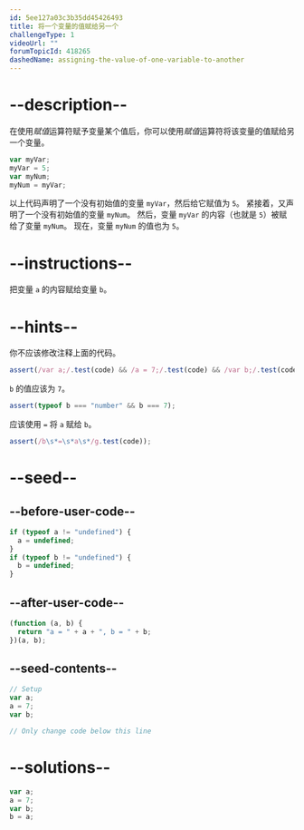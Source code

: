 ```yaml
---
id: 5ee127a03c3b35dd45426493
title: 将一个变量的值赋给另一个
challengeType: 1
videoUrl: ""
forumTopicId: 418265
dashedName: assigning-the-value-of-one-variable-to-another
---
```


# --description--

在使用<dfn>赋值</dfn>运算符赋予变量某个值后，你可以使用<dfn>赋值</dfn>运算符将该变量的值赋给另一个变量。

```js
var myVar;
myVar = 5;
var myNum;
myNum = myVar;
```

以上代码声明了一个没有初始值的变量 `myVar`，然后给它赋值为 `5`。 紧接着，又声明了一个没有初始值的变量 `myNum`。 然后，变量 `myVar` 的内容（也就是 `5`）被赋给了变量 `myNum`。 现在，变量 `myNum` 的值也为 `5`。

# --instructions--

把变量 `a` 的内容赋给变量 `b`。

# --hints--

你不应该修改注释上面的代码。

```js
assert(/var a;/.test(code) && /a = 7;/.test(code) && /var b;/.test(code));
```

`b` 的值应该为 `7`。

```js
assert(typeof b === "number" && b === 7);
```

应该使用 `=` 将 `a` 赋给 `b`。

```js
assert(/b\s*=\s*a\s*/g.test(code));
```

# --seed--

## --before-user-code--

```js
if (typeof a != "undefined") {
  a = undefined;
}
if (typeof b != "undefined") {
  b = undefined;
}
```

## --after-user-code--

```js
(function (a, b) {
  return "a = " + a + ", b = " + b;
})(a, b);
```

## --seed-contents--

```js
// Setup
var a;
a = 7;
var b;

// Only change code below this line
```

# --solutions--

```js
var a;
a = 7;
var b;
b = a;
```
